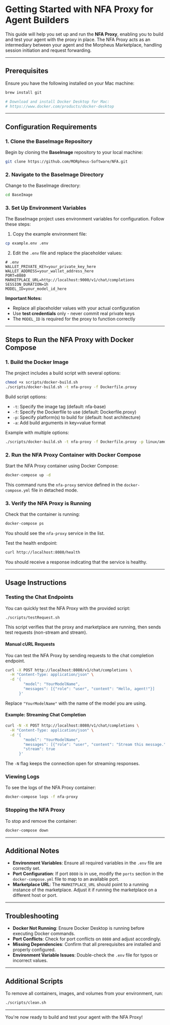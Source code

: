 # Getting Started with NFA Proxy for Agent Builders

This guide will help you set up and run the **NFA Proxy**, enabling you to build and test your agent with the proxy in place. The NFA Proxy acts as an intermediary between your agent and the Morpheus Marketplace, handling session initiation and request forwarding.

---

## Prerequisites

Ensure you have the following installed on your Mac machine:

```bash
brew install git
```

```bash
# Download and install Docker Desktop for Mac:
# https://www.docker.com/products/docker-desktop
```

---

## Configuration Requirements

### 1. Clone the BaseImage Repository

Begin by cloning the **BaseImage** repository to your local machine:

```bash
git clone https://github.com/MORpheus-Software/NFA.git
```

### 2. Navigate to the BaseImage Directory

Change to the BaseImage directory:

```bash
cd BaseImage
```

### 3. Set Up Environment Variables

The BaseImage project uses environment variables for configuration. Follow these steps:

1. Copy the example environment file:

```bash
cp example.env .env
```

2. Edit the `.env` file and replace the placeholder values:

```dotenv
# .env
WALLET_PRIVATE_KEY=your_private_key_here
WALLET_ADDRESS=your_wallet_address_here
PORT=8080
MARKETPLACE_URL=http://localhost:9000/v1/chat/completions
SESSION_DURATION=1h
MODEL_ID=your_model_id_here
```

**Important Notes:**
- Replace all placeholder values with your actual configuration
- Use **test credentials** only - never commit real private keys
- The `MODEL_ID` is required for the proxy to function correctly

---

## Steps to Run the NFA Proxy with Docker Compose

### 1. Build the Docker Image

The project includes a build script with several options:

```bash
chmod +x scripts/docker-build.sh
./scripts/docker-build.sh -t nfa-proxy -f Dockerfile.proxy
```

Build script options:
- `-t`: Specify the image tag (default: nfa-base)
- `-f`: Specify the Dockerfile to use (default: Dockerfile.proxy)
- `-p`: Specify platform(s) to build for (default: host architecture)
- `-a`: Add build arguments in key=value format

Example with multiple options:

```bash
./scripts/docker-build.sh -t nfa-proxy -f Dockerfile.proxy -p linux/amd64 -p linux/arm64
```

### 2. Run the NFA Proxy Container with Docker Compose

Start the NFA Proxy container using Docker Compose:

```bash
docker-compose up -d
```

This command runs the `nfa-proxy` service defined in the `docker-compose.yml` file in detached mode.

### 3. Verify the NFA Proxy is Running

Check that the container is running:

```bash
docker-compose ps
```

You should see the `nfa-proxy` service in the list.

Test the health endpoint:

```bash
curl http://localhost:8080/health
```

You should receive a response indicating that the service is healthy.

---

## Usage Instructions

### Testing the Chat Endpoints

You can quickly test the NFA Proxy with the provided script:

```bash
./scripts/testRequest.sh
```

This script verifies that the proxy and marketplace are running, then sends test requests (non-stream and stream).

#### Manual cURL Requests

You can test the NFA Proxy by sending requests to the chat completion endpoint.

```bash
curl -X POST http://localhost:8080/v1/chat/completions \
  -H "Content-Type: application/json" \
  -d '{
        "model": "YourModelName",
        "messages": [{"role": "user", "content": "Hello, agent!"}]
      }'
```

Replace `"YourModelName"` with the name of the model you are using.

#### Example: Streaming Chat Completion

```bash
curl -N -X POST http://localhost:8080/v1/chat/completions \
  -H "Content-Type: application/json" \
  -d '{
        "model": "YourModelName",
        "messages": [{"role": "user", "content": "Stream this message."}],
        "stream": true
      }'
```

The `-N` flag keeps the connection open for streaming responses.

### Viewing Logs

To see the logs of the NFA Proxy container:

```bash
docker-compose logs -f nfa-proxy
```

### Stopping the NFA Proxy

To stop and remove the container:

```bash
docker-compose down
```

---

## Additional Notes

- **Environment Variables**: Ensure all required variables in the `.env` file are correctly set.
- **Port Configuration**: If port `8080` is in use, modify the `ports` section in the `docker-compose.yml` file to map to an available port.
- **Marketplace URL**: The `MARKETPLACE_URL` should point to a running instance of the marketplace. Adjust it if running the marketplace on a different host or port.

---

## Troubleshooting

- **Docker Not Running**: Ensure Docker Desktop is running before executing Docker commands.
- **Port Conflicts**: Check for port conflicts on `8080` and adjust accordingly.
- **Missing Dependencies**: Confirm that all prerequisites are installed and properly configured.
- **Environment Variable Issues**: Double-check the `.env` file for typos or incorrect values.

---

## Additional Scripts

To remove all containers, images, and volumes from your environment, run:

```bash
./scripts/clean.sh
```
---

You're now ready to build and test your agent with the NFA Proxy!